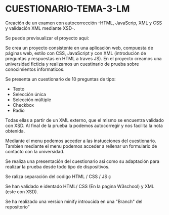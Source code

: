 # CUESTIONARIO-TEMA-3-LM


Creación de un examen con autocorrección -HTML, JavaScrip, XML y CSS y validación XML mediante XSD-.

Se puede previsualizar el proyecto aqui:


Se crea un proyecto consistente en una aplicación web, compuesta de páginas web, estilo con CSS, JavaScript y con XML (introdución de preguntas y respuestas en HTML a traves JS).
En el proyecto creamos una universidad ficticia y realizamos un cuestinario de prueba sobre conocimientos informaticos.

Se presenta un cuestionario de 10 preguntas de tipo:

  * Texto 
  * Selección única 
  * Selección múltiple 
  * Checkbox
  * Radio 
 
Todas ellas a partir de un XML externo, que el mismo se encuentra validado con XSD.
Al final de la prueba la podemos autocorregir y nos facilita la nota obtenida.

Mediante el menu podemos acceder a las instucciones del cuestionario.
Tambien mediante el menu podemos acceder a rellenar un formulario de contacto con la universidad.

Se realiza una presentación del cuestionario así como su adaptación para realizar la prueba desde todo tipo de dispositivos.

Se raliza separación del codigo HTML / CSS / JS ç

Se han validado e identado HTML/ CSS (En la pagina W3school) y XML (este con XSD).

Se ha realizado una version minify introucida en una "Branch" del repositorio"





